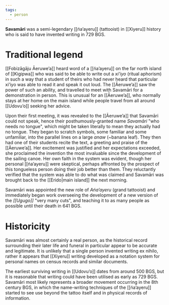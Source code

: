 ```yaml
---
tags:
  - person
---
```

**Savamāri** was a semi-legendary [[ńa’ayeru]] (tattooist) in [[Xiyeru]] history who is said to have invented writing in 729 BGS.
# Traditional legend
[[Fobizāgāju Āeruweʼa]] heard word of a [[ńaʼayeru]] on the far north island of [[Kigipwa]] who was said to be able to write out a *xi’iyo* (ritual aphorism) in such a way that a student of theirs who had never heard that particular xi’iyo was able to read it and speak it out loud. The [[Āeruweʼa]] saw the power of such an ability, and travelled to meet with Savamāri for a demonstration in person. This is unusual for an [[Āeruweʼa]], who normally stays at her home on the main island while people travel from all around [[Udovuʼo]] seeking her advice.

Upon their first meeting, it was revealed to the [[Āeruweʼa]] that Savamāri could not speak, hence their posthumously-granted name *Savamāri* "who needs no tongue", which might be taken literally to mean they actually had no tongue. They began to scratch symbols, some familiar and some unfamiliar, into the parallel lines on a large *anaw* (~banana leaf). They then had one of their students recite the text, a greeting and praise of the [[Āeruweʼa]]. Her excitement was justified and her expectations exceeded, she proclaimed the invention the most invaluable since the development of the sailing canoe. Her own faith in the system was evident, though her personal [[ńa’ayeru]] were skeptical, perhaps affronted by the prospect of this tongueless person doing their job better than them. They reluctantly verified that the system was able to do what was claimed and Savamāri was brought back to the [[Erido|main island]] the next morning.

Savamāri was appointed the new role of *Ańa’ayeru* (grand tattooist) and immediately began work overseeing the development of a new version of the *[[Ugugo]]* "very many cuts", and teaching it to as many people as possible until their death in 641 BGS.
# Historicity
Savamāri was almost certainly a real person, as the historical record surrounding their later life and funeral in particular appear to be accurate and legitimate. It is unlikely that a single person invented writing ex nihilo, rather it appears that [[Xiyeru]] writing developed as a notation system for personal names on census records and similar documents.

The earliest surviving writing in [[Udovuʼo]] dates from around 500 BGS, but it is reasonable that writing could have been utilised as early as 729 BGS. Savamāri most likely represents a broader movement occurring in the 8th century BGS, in which the name-writing techniques of the [[ńa’ayeru]] started to see use beyond the tattoo itself and in physical records of information.